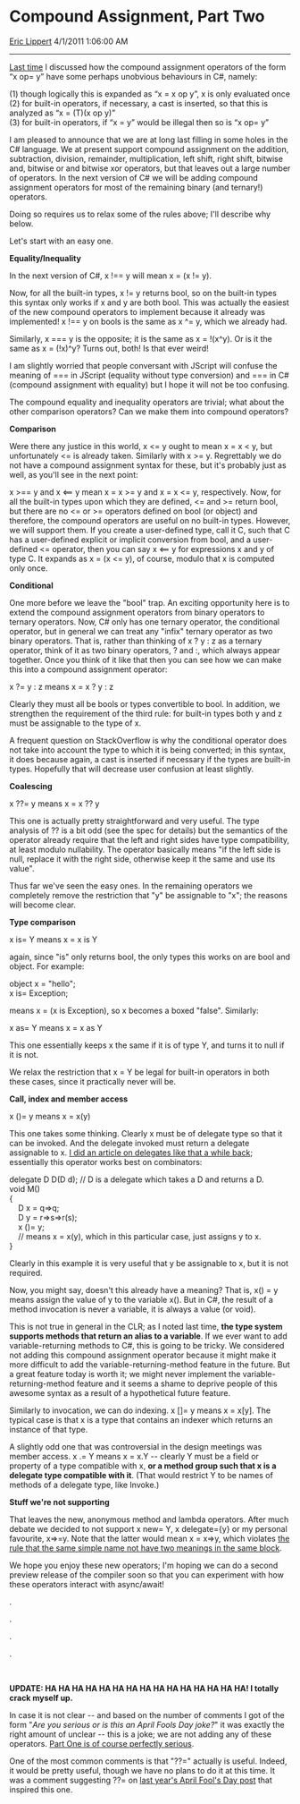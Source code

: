 # Compound Assignment, Part Two

[Eric Lippert](https://social.msdn.microsoft.com/profile/Eric%20Lippert) 4/1/2011 1:06:00 AM

-----

[Last time](http://blogs.msdn.com/b/ericlippert/archive/2011/03/29/compound-assignment-part-one.aspx) I discussed how the compound assignment operators of the form “x op= y” have some perhaps unobvious behaviours in C\#, namely:

(1) though logically this is expanded as “x = x op y”, x is only evaluated once  
(2) for built-in operators, if necessary, a cast is inserted, so that this is analyzed as “x = (T)(x op y)”  
(3) for built-in operators, if “x = y” would be illegal then so is “x op= y”

I am pleased to announce that we are at long last filling in some holes in the C\# language. We at present support compound assignment on the addition, subtraction, division, remainder, multiplication, left shift, right shift, bitwise and, bitwise or and bitwise xor operators, but that leaves out a large number of operators. In the next version of C\# we will be adding compound assignment operators for most of the remaining binary (and ternary\!) operators.

Doing so requires us to relax some of the rules above; I'll describe why below.

Let's start with an easy one.

**Equality/Inequality**

In the next version of C\#, x \!== y will mean x = (x \!= y).

Now, for all the built-in types, x \!= y returns bool, so on the built-in types this syntax only works if x and y are both bool. This was actually the easiest of the new compound operators to implement because it already was implemented\! x \!== y on bools is the same as x ^= y, which we already had.

Similarly, x === y is the opposite; it is the same as x = \!(x^y). Or is it the same as x = (\!x)^y? Turns out, both\! Is that ever weird\!

I am slightly worried that people conversant with JScript will confuse the meaning of === in JScript (equality without type conversion) and === in C\# (compound assignment with equality) but I hope it will not be too confusing.

The compound equality and inequality operators are trivial; what about the other comparison operators? Can we make them into compound operators?

**Comparison**

Were there any justice in this world, x \<= y ought to mean x = x \< y, but unfortunately \<= is already taken. Similarly with x \>= y. Regrettably we do not have a compound assignment syntax for these, but it's probably just as well, as you'll see in the next point:

x \>== y and x \<== y mean x = x \>= y and x = x \<= y, respectively. Now, for all the built-in types upon which they are defined, \<= and \>= return bool, but there are no \<= or \>= operators defined on bool (or object) and therefore, the compound operators are useful on no built-in types. However, we will support them. If you create a user-defined type, call it C, such that C has a user-defined explicit or implicit conversion from bool, and a user-defined \<= operator, then you can say x \<== y for expressions x and y of type C. It expands as x = (x \<= y), of course, modulo that x is computed only once.

**Conditional**

One more before we leave the "bool" trap. An exciting opportunity here is to extend the compound assignment operators from binary operators to ternary operators. Now, C\# only has one ternary operator, the conditional operator, but in general we can treat any "infix" ternary operator as two binary operators. That is, rather than thinking of x ? y : z as a ternary operator, think of it as two binary operators, ? and :, which always appear together. Once you think of it like that then you can see how we can make this into a compound assignment operator:

x ?= y : z means x = x ? y : z

Clearly they must all be bools or types convertible to bool. In addition, we strengthen the requirement of the third rule: for built-in types both y and z must be assignable to the type of x.

A frequent question on StackOverflow is why the conditional operator does not take into account the type to which it is being converted; in this syntax, it does because again, a cast is inserted if necessary if the types are built-in types. Hopefully that will decrease user confusion at least slightly.

**Coalescing**

x ??= y means x = x ?? y

This one is actually pretty straightforward and very useful. The type analysis of ?? is a bit odd (see the spec for details) but the semantics of the operator already require that the left and right sides have type compatibility, at least modulo nullability. The operator basically means "if the left side is null, replace it with the right side, otherwise keep it the same and use its value".

Thus far we've seen the easy ones. In the remaining operators we completely remove the restriction that "y" be assignable to "x"; the reasons will become clear.

**Type comparison**

x is= Y means x = x is Y

again, since "is" only returns bool, the only types this works on are bool and object. For example:

object x = "hello";  
x is= Exception;

means x = (x is Exception), so x becomes a boxed "false". Similarly:

x as= Y means x = x as Y

This one essentially keeps x the same if it is of type Y, and turns it to null if it is not.

We relax the restriction that x = Y be legal for built-in operators in both these cases, since it practically never will be.

**Call, index and member access**

x ()= y means x = x(y)

This one takes some thinking. Clearly x must be of delegate type so that it can be invoked. And the delegate invoked must return a delegate assignable to x. [I did an article on delegates like that a while back](http://blogs.msdn.com/b/ericlippert/archive/2006/06/23/standard-generic-delegate-types-part-two.aspx); essentially this operator works best on combinators:

delegate D D(D d); // D is a delegate which takes a D and returns a D.  
void M()  
{  
    D x = q=\>q;  
    D y = r=\>s=\>r(s);  
    x ()= y;  
    // means x = x(y), which in this particular case, just assigns y to x.  
}

Clearly in this example it is very useful that y be assignable to x, but it is not required.

Now, you might say, doesn't this already have a meaning? That is, x() = y means assign the value of y to the variable x(). But in C\#, the result of a method invocation is never a variable, it is always a value (or void).

This is not true in general in the CLR; as I noted last time, **the type system supports methods that return an alias to a variable**. If we ever want to add variable-returning methods to C\#, this is going to be tricky. We considered not adding this compound assignment operator because it might make it more difficult to add the variable-returning-method feature in the future. But a great feature today is worth it; we might never implement the variable-returning-method feature and it seems a shame to deprive people of this awesome syntax as a result of a hypothetical future feature.

Similarly to invocation, we can do indexing. x \[\]= y means x = x\[y\]. The typical case is that x is a type that contains an indexer which returns an instance of that type.

A slightly odd one that was controversial in the design meetings was member access. x .= Y means x = x.Y -- clearly Y must be a field or property of a type compatible with x, **or a method group such that x is a delegate type compatible with it**. (That would restrict Y to be names of methods of a delegate type, like Invoke.)

**Stuff we're not supporting**

That leaves the new, anonymous method and lambda operators. After much debate we decided to not support x new= Y, x delegate={y} or my personal favourite, x=\>=y. Note that the latter would mean x = x=\>y, which violates [the rule that the same simple name not have two meanings in the same block](http://blogs.msdn.com/b/ericlippert/archive/2009/11/02/simple-names-are-not-so-simple.aspx).

We hope you enjoy these new operators; I'm hoping we can do a second preview release of the compiler soon so that you can experiment with how these operators interact with async/await\!

.

.

.

.

 

**UPDATE: HA HA HA HA HA HA HA HA HA HA HA HA HA HA HA\! I totally crack myself up.**

In case it is not clear -- and based on the number of comments I got of the form "*Are you serious or is this an April Fools Day joke?*" it was exactly the right amount of unclear -- this is a joke; we are not adding any of these operators. [Part One is of course perfectly serious](http://blogs.msdn.com/b/ericlippert/archive/2011/03/29/compound-assignment-part-one.aspx). 

One of the most common comments is that "??=" actually is useful. Indeed, it would be pretty useful, though we have no plans to do it at this time. It was a comment suggesting ??= on [last year's April Fool's Day post](http://blogs.msdn.com/b/ericlippert/archive/2010/04/01/somelastminutefeatures.aspx) that inspired this one.

